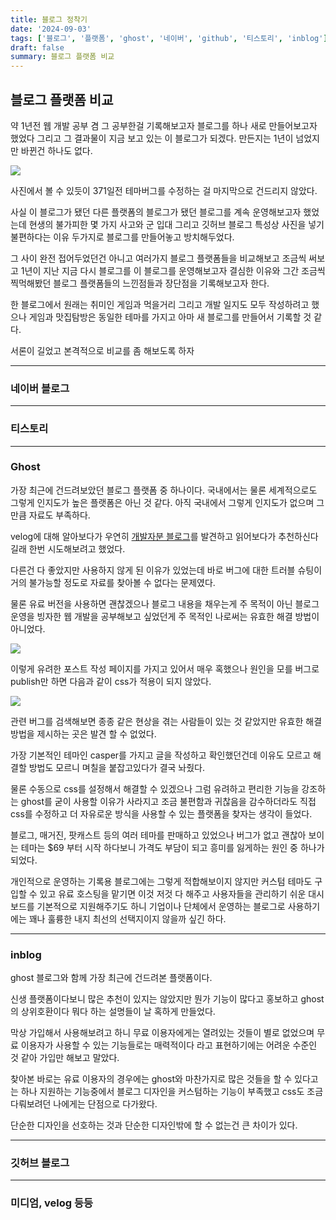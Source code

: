 ```yaml
---
title: 블로그 정착기
date: '2024-09-03'
tags: ['블로그', '플랫폼', 'ghost', '네이버', 'github', '티스토리', 'inblog']
draft: false
summary: 블로그 플랫폼 비교
---
```


## 블로그 플랫폼 비교

약 1년전 웹 개발 공부 겸 그 공부한걸 기록해보고자 블로그를 하나 새로 만들어보고자 했었다
그리고 그 결과물이 지금 보고 있는 이 블로그가 되겠다. 만든지는 1년이 넘었지만 바뀐건 하나도 없다.

![](/static/images/create_blog/2024-09-03-16-34-01.png)

사진에서 볼 수 있듯이 371일전 테마버그를 수정하는 걸 마지막으로 건드리지 않았다.

사실 이 블로그가 됐던 다른 플랫폼의 블로그가 됐던 블로그를 계속 운영해보고자 했었는데 현생의 불가피한 몇 가지 사고와 군 입대 그리고 깃허브 블로그 특성상 사진을 넣기 불편하다는 이유 두가지로 블로그를 만들어놓고 방치해두었다.

그 사이 완전 접어두었던건 아니고 여러가지 블로그 플랫폼들을 비교해보고 조금씩 써보고 1년이 지난 지금 다시 블로그를 이 블로그를 운영해보고자 결심한 이유와 그간 조금씩 찍먹해봤던 블로그 플랫폼들의 느낀점들과 장단점을 기록해보고자 한다.

한 블로그에서 원래는 취미인 게임과 먹을거리 그리고 개발 일지도 모두 작성하려고 했으나 게임과 맛집탐방은 동일한 테마를 가지고 아마 새 블로그를 만들어서 기록할 것 같다.

서론이 길었고 본격적으로 비교를 좀 해보도록 하자

<hr/>

### 네이버 블로그

<hr/>

### 티스토리

<hr/>

### Ghost

가장 최근에 건드려보았던 블로그 플랫폼 중 하나이다.
국내에서는 물론 세계적으로도 그렇게 인지도가 높은 플랫폼은 아닌 것 같다.
아직 국내에서 그렇게 인지도가 없으며 그만큼 자료도 부족하다.

velog에 대해 알아보다가 우연히 [개발자분 블로그](https://velopert.com/3704)를 발견하고 읽어보다가 추천하신다길래 한번 시도해보려고 했었다.

다른건 다 좋았지만 사용하지 않게 된 이유가 있었는데 바로 버그에 대한 트러블 슈팅이 거의 불가능할 정도로 자료를 찾아볼 수 없다는 문제였다.

물론 유료 버전을 사용하면 괜찮겠으나 블로그 내용을 채우는게 주 목적이 아닌 블로그 운영을 빙자한 웹 개발을 공부해보고 싶었던게 주 목적인 나로써는 유효한 해결 방법이 아니었다.

![](/static/images/create_blog/2024-09-03-17-21-02.png)

이렇게 유려한 포스트 작성 페이지를 가지고 있어서 매우 혹했으나
원인을 모를 버그로 publish만 하면 다음과 같이 css가 적용이 되지 않았다.

![](/static/images/create_blog/2024-09-03-16-12-51.png)

관련 버그를 검색해보면 종종 같은 현상을 겪는 사람들이 있는 것 같았지만 유효한 해결 방법을 제시하는 곳은 발견 할 수 없었다.

가장 기본적인 테마인 casper를 가지고 글을 작성하고 확인했던건데 이유도 모르고 해결할 방법도 모르니 며칠을 붙잡고있다가 결국 놔줬다.

물론 수동으로 css를 설정해서 해결할 수 있겠으나 그럼 유려하고 편리한 기능을 강조하는 ghost를 굳이 사용할 이유가 사라지고 조금 불편함과 귀찮음을 감수하더라도 직접 css를 수정하고 더 자유로운 방식을 사용할 수 있는 플랫폼을 찾자는 생각이 들었다.

블로그, 매거진, 팟캐스트 등의 여러 테마를 판매하고 있었으나 버그가 없고 괜찮아 보이는 테마는 $69 부터 시작 하다보니 가격도 부담이 되고 흥미를 잃게하는 원인 중 하나가 되었다.

개인적으로 운영하는 기록용 블로그에는 그렇게 적합해보이지 않지만 커스텀 테마도 구입할 수 있고 유료 호스팅을 맡기면 이것 저것 다 해주고 사용자들을 관리하기 쉬운 대시보드를 기본적으로 지원해주기도 하니 기업이나 단체에서 운영하는 블로그로 사용하기에는 꽤나 훌륭한 내지 최선의 선택지이지 않을까 싶긴 하다.

<hr/>

### inblog

ghost 블로그와 함께 가장 최근에 건드려본 플랫폼이다.

신생 플랫폼이다보니 많은 추천이 있지는 않았지만 뭔가 기능이 많다고 홍보하고 ghost의 상위호환이다 뭐다 하는 설명들이 날 혹하게 만들었다.

막상 가입해서 사용해보려고 하니 무료 이용자에게는 열려있는 것들이 별로 없었으며 무료 이용자가 사용할 수 있는 기능들로는 매력적이다 라고 표현하기에는 어려운 수준인 것 같아 가입만 해보고 말았다.

찾아본 바로는 유료 이용자의 경우에는 ghost와 마찬가지로 많은 것들을 할 수 있다고는 하나 지원하는 기능중에서 블로그 디자인을 커스텀하는 기능이 부족했고 css도 조금 다뤄보려던 나에게는 단점으로 다가왔다.

단순한 디자인을 선호하는 것과 단순한 디자인밖에 할 수 없는건 큰 차이가 있다.

<hr/>

### 깃허브 블로그

<hr/>

### 미디엄, velog 등등

